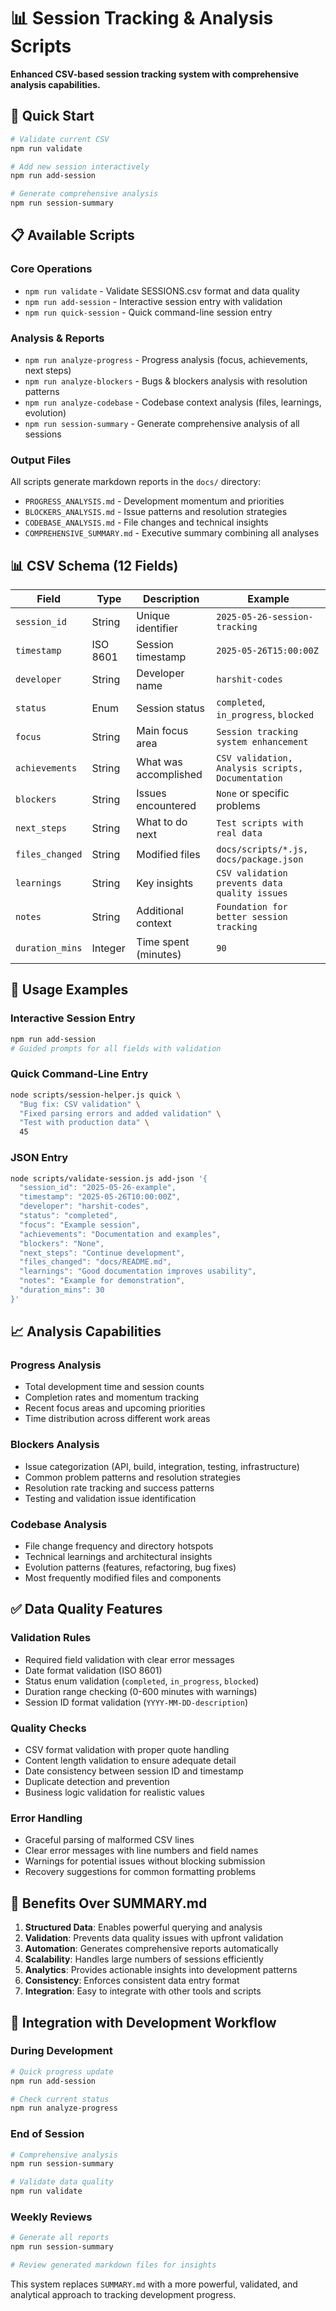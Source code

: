 # 📊 Session Tracking & Analysis Scripts

**Enhanced CSV-based session tracking system with comprehensive analysis capabilities.**

## 🚀 Quick Start

```bash
# Validate current CSV
npm run validate

# Add new session interactively  
npm run add-session

# Generate comprehensive analysis
npm run session-summary
```

## 📋 Available Scripts

### **Core Operations**
- `npm run validate` - Validate SESSIONS.csv format and data quality
- `npm run add-session` - Interactive session entry with validation
- `npm run quick-session` - Quick command-line session entry

### **Analysis & Reports**  
- `npm run analyze-progress` - Progress analysis (focus, achievements, next steps)
- `npm run analyze-blockers` - Bugs & blockers analysis with resolution patterns
- `npm run analyze-codebase` - Codebase context analysis (files, learnings, evolution)
- `npm run session-summary` - Generate comprehensive analysis of all sessions

### **Output Files**
All scripts generate markdown reports in the `docs/` directory:
- `PROGRESS_ANALYSIS.md` - Development momentum and priorities
- `BLOCKERS_ANALYSIS.md` - Issue patterns and resolution strategies  
- `CODEBASE_ANALYSIS.md` - File changes and technical insights
- `COMPREHENSIVE_SUMMARY.md` - Executive summary combining all analyses

## 📊 CSV Schema (12 Fields)

| Field | Type | Description | Example |
|-------|------|-------------|---------|
| `session_id` | String | Unique identifier | `2025-05-26-session-tracking` |
| `timestamp` | ISO 8601 | Session timestamp | `2025-05-26T15:00:00Z` |
| `developer` | String | Developer name | `harshit-codes` |
| `status` | Enum | Session status | `completed`, `in_progress`, `blocked` |
| `focus` | String | Main focus area | `Session tracking system enhancement` |
| `achievements` | String | What was accomplished | `CSV validation, Analysis scripts, Documentation` |
| `blockers` | String | Issues encountered | `None` or specific problems |
| `next_steps` | String | What to do next | `Test scripts with real data` |
| `files_changed` | String | Modified files | `docs/scripts/*.js, docs/package.json` |
| `learnings` | String | Key insights | `CSV validation prevents data quality issues` |
| `notes` | String | Additional context | `Foundation for better session tracking` |
| `duration_mins` | Integer | Time spent (minutes) | `90` |

## 🔧 Usage Examples

### **Interactive Session Entry**
```bash
npm run add-session
# Guided prompts for all fields with validation
```

### **Quick Command-Line Entry**
```bash
node scripts/session-helper.js quick \
  "Bug fix: CSV validation" \
  "Fixed parsing errors and added validation" \
  "Test with production data" \
  45
```

### **JSON Entry** 
```bash
node scripts/validate-session.js add-json '{
  "session_id": "2025-05-26-example",
  "timestamp": "2025-05-26T10:00:00Z", 
  "developer": "harshit-codes",
  "status": "completed",
  "focus": "Example session",
  "achievements": "Documentation and examples",
  "blockers": "None",
  "next_steps": "Continue development",
  "files_changed": "docs/README.md",
  "learnings": "Good documentation improves usability",
  "notes": "Example for demonstration",
  "duration_mins": 30
}'
```

## 📈 Analysis Capabilities

### **Progress Analysis**
- Total development time and session counts
- Completion rates and momentum tracking  
- Recent focus areas and upcoming priorities
- Time distribution across different work areas

### **Blockers Analysis** 
- Issue categorization (API, build, integration, testing, infrastructure)
- Common problem patterns and resolution strategies
- Resolution rate tracking and success patterns
- Testing and validation issue identification

### **Codebase Analysis**
- File change frequency and directory hotspots
- Technical learnings and architectural insights  
- Evolution patterns (features, refactoring, bug fixes)
- Most frequently modified files and components

## ✅ Data Quality Features

### **Validation Rules**
- Required field validation with clear error messages
- Date format validation (ISO 8601)
- Status enum validation (`completed`, `in_progress`, `blocked`)
- Duration range checking (0-600 minutes with warnings)
- Session ID format validation (`YYYY-MM-DD-description`)

### **Quality Checks**
- CSV format validation with proper quote handling
- Content length validation to ensure adequate detail
- Date consistency between session ID and timestamp
- Duplicate detection and prevention
- Business logic validation for realistic values

### **Error Handling**
- Graceful parsing of malformed CSV lines
- Clear error messages with line numbers and field names
- Warnings for potential issues without blocking submission
- Recovery suggestions for common formatting problems

## 🎯 Benefits Over SUMMARY.md

1. **Structured Data**: Enables powerful querying and analysis
2. **Validation**: Prevents data quality issues with upfront validation
3. **Automation**: Generates comprehensive reports automatically
4. **Scalability**: Handles large numbers of sessions efficiently
5. **Analytics**: Provides actionable insights into development patterns
6. **Consistency**: Enforces consistent data entry format
7. **Integration**: Easy to integrate with other tools and scripts

## 🚀 Integration with Development Workflow

### **During Development**
```bash
# Quick progress update
npm run add-session

# Check current status
npm run analyze-progress
```

### **End of Session**
```bash
# Comprehensive analysis
npm run session-summary

# Validate data quality
npm run validate
```

### **Weekly Reviews**
```bash
# Generate all reports
npm run session-summary

# Review generated markdown files for insights
```

This system replaces `SUMMARY.md` with a more powerful, validated, and analytical approach to tracking development progress.
